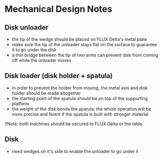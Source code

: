 # Mechanical Design Notes

## Disk unloader
- the tip of the wedge should be placed on FLUX Delta's metal plate
- make sure the tip of the unloader stays flat on the surface to guarantee it to go under the disk
- a thin bridge between the tip of two arms can prevent disk from coming off while the unloader moves


## Disk loader (disk holder + spatula)
- in order to prevent the holder from moving, the metal axis and disk holder should be made altogether
- the starting point of the spatula should be on top of the supporting platform
- the weight of the disk bends the spatula; the whole operation will be more precise and fluent if the spatula is built with stronger material

!!Note: both machines should be secured to FLUX Delta or the table

## Disk
- need wedges on it's side to enable the unloader to go under it
